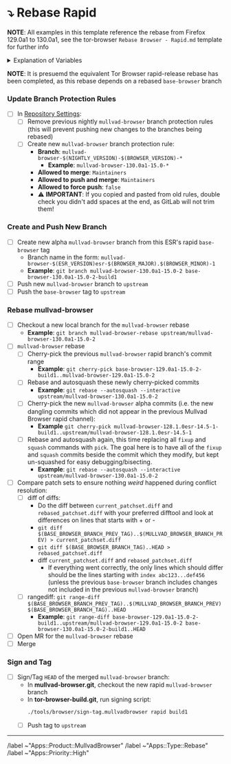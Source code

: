 # ⤵️ Rebase Rapid

**NOTE**: All examples in this template reference the rebase from Firefox 129.0a1 to 130.0a1, see the tor-browser `Rebase Browser - Rapid.md` template for further info

<details>
  <summary>Explanation of Variables</summary>

- `$(NIGHTLY_VERSION)`: the Mozilla defined nightly version, used in various places for building tor-browser tags, labels, etc
  - **Example**: `130.0a1`
- `$(NIGHTLY_TAG)`: the Mozilla defined hg (Mercurial) tag associated with `$(NIGHTLY_VERSION)`
  - **Example**: `FIREFOX_NIGHTLY_130_END`
- `$(NIGHTLY_TAG_PREV)`: the Mozilla defined hg (Mercurial) tag associated with the previous nightly version when rebasing (ie, the nightly version we are rebasing from)
  - **Example**: `FIREFOX_NIGHTLY_129_END`
- `$(BROWSER_VERSION)`: the browser version which will first be based on the next major ESR version this *Firefox* Nightly series is leading up to
  - **Example**: `15`
- `$(BASE_BROWSER_BRANCH)`: the full name of the current `base-browser` branch based off of the Firefox Nightly channel
  - **Example**: `base-browser-130.0a1-15.0-2`
- `$(BASE_BROWSER_BRANCH_TAG)`: the `base-browser` build tag used as base commit for `mullvad-browser`
  - **Example**: `base-browser-130.0a1-15.0-2-build1`
- `$(BASE_BROWSER_BRANCH_PREV)`: the full name of the previous `base-browser` branch based off of the Firefox Nightly channel
  - **Example**: `base-browser-129.0a1-15.0-2`
- `$(BASE_BROWSER_BRANCH_PREV_TAG)`: the `base-browser` build tag used as base commit for the previous `mullvad-browser`
  - **Example**: `base-browser-129.0a1-15.0-2-build1`
- `$(MULLVAD_BROWSER_BRANCH)`: the full name of the current `mullvad-browser` branch
  - **Example**: `mullvad-browser-130.0a1-15.0-2`
- `$(MULLVAD_BROWSER_BRANCH_PREV)`: the full name of the previous `mullvad-browser` branch
  - **Example**: `mullvad-browser-129.0a1-15.0-2`
</details>

**NOTE**: It is presuemd the equivalent Tor Browser rapid-release rebase has been completed, as this rebase depends on a rebased `base-browser` branch

### Update Branch Protection Rules

- [ ] In [Repository Settings](https://gitlab.torproject.org/tpo/applications/mullvad-browser/-/settings/repository):
  - [ ] Remove previous nightly `mullvad-browser` branch protection rules (this will prevent pushing new changes to the branches being rebased)
  - [ ] Create new `mullvad-browser` branch protection rule:
    - **Branch**: `mullvad-browser-$(NIGHTLY_VERSION)-$(BROWSER_VERSION)-*`
      - **Example**: `mullvad-browser-130.0a1-15.0-*`
    - **Allowed to merge**: `Maintainers`
    - **Allowed to push and merge**: `Maintainers`
    - **Allowed to force push**: `false`
    - ⚠️ **IMPORTANT**: If you copied and pasted from old rules, double check you didn't add spaces at the end, as GitLab will not trim them!

### **Create and Push New Branch**

- [ ] Create new alpha `mullvad-browser` branch from this ESR's rapid `base-browser` tag
  - Branch name in the form: `mullvad-browser-$(ESR_VERSION)esr-$(BROWSER_MAJOR).$(BROWSER_MINOR)-1`
  - **Example**: `git branch mullvad-browser-130.0a1-15.0-2 base-browser-130.0a1-15.0-2-build1`
- [ ] Push new `mullvad-browser` branch to `upstream`
- [ ] Push the `base-browser` tag to `upstream`

### **Rebase mullvad-browser**

- [ ] Checkout a new local branch for the `mullvad-browser` rebase
  - **Example**: `git branch mullvad-browser-rebase upstream/mullvad-browser-130.0a1-15.0-2`
- [ ] `mullvad-browser` rebase
  - [ ] Cherry-pick the previous `mullvad-browser` rapid branch's commit range
    - **Example**: `git cherry-pick base-browser-129.0a1-15.0-2-build1..mullvad-browser-129.0a1-15.0-2`
  - [ ] Rebase and autosquash these newly cherry-picked commits
    - **Example**: `git rebase --autosquash --interactive upstream/mullvad-browser-130.0a1-15.0-2`
  - [ ] Cherry-pick the new `mullvad-browser` alpha commits (i.e. the new dangling commits which did not appear in the previous Mullvad Browser rapid channel):
    - **Example** `git cherry-pick mullvad-browser-128.1.0esr-14.5-1-build1..upstream/mullvad-browser-128.1.0esr-14.5-1`
  - [ ] Rebase and autosquash again, this time replacing all `fixup` and `squash` commands with `pick`. The goal here is to have all of the `fixup` and `squash` commits beside the commit which they modify, but kept un-squashed for easy debugging/bisecting.
    - **Example**: `git rebase --autosquash --interactive upstream/mullvad-browser-130.0a1-15.0-2`
- [ ] Compare patch sets to ensure nothing *weird* happened during conflict resolution:
  - [ ] diff of diffs:
    -  Do the diff between `current_patchset.diff` and `rebased_patchset.diff` with your preferred difftool and look at differences on lines that starts with + or -
    - `git diff $(BASE_BROWSER_BRANCH_PREV_TAG)..$(MULLVAD_BROWSER_BRANCH_PREV) > current_patchset.diff`
    - `git diff $(BASE_BROWSER_BRANCH_TAG)..HEAD > rebased_patchset.diff`
    - diff `current_patchset.diff` and `rebased_patchset.diff`
      - If everything went correctly, the only lines which should differ should be the lines starting with `index abc123...def456` (unless the previous `base-browser` branch includes changes not included in the previous `mullvad-browser` branch)
  - [ ] rangediff: `git range-diff $(BASE_BROWSER_BRANCH_PREV_TAG)..$(MULLVAD_BROWSER_BRANCH_PREV) $(BASE_BROWSER_BRANCH_TAG)..HEAD`
    - **Example**: `git range-diff base-browser-129.0a1-15.0-2-build1..upstream/mullvad-browser-129.0a1-15.0-2 base-browser-130.0a1-15.0-2-build1..HEAD`
- [ ] Open MR for the `mullvad-browser` rebase
- [ ] Merge

### **Sign and Tag**

- [ ] Sign/Tag `HEAD` of the merged `mullvad-browser` branch:
  - In **mullvad-browser.git**, checkout the new rapid `mullvad-browser` branch
  - In **tor-browser-build.git**, run signing script:
    ```bash
    ./tools/browser/sign-tag.mullvadbrowser rapid build1
    ```
  - [ ] Push tag to `upstream`

<!-- Do not edit beneath this line <3 -->

---

/label ~"Apps::Product::MullvadBrowser"
/label ~"Apps::Type::Rebase"
/label ~"Apps::Priority::High"
